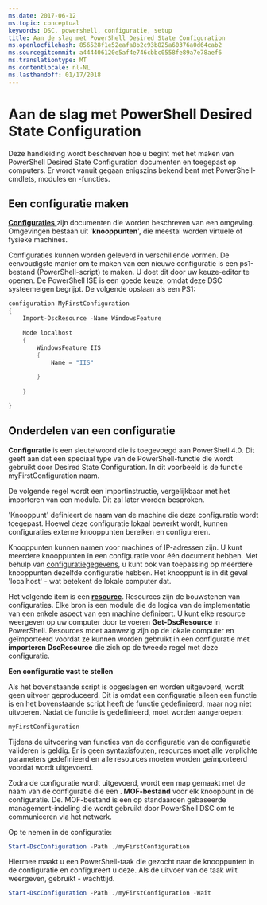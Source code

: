 ```yaml
---
ms.date: 2017-06-12
ms.topic: conceptual
keywords: DSC, powershell, configuratie, setup
title: Aan de slag met PowerShell Desired State Configuration
ms.openlocfilehash: 856528f1e52eafa8b2c93b825a60376a0d64cab2
ms.sourcegitcommit: a444406120e5af4e746cbbc0558fe89a7e78aef6
ms.translationtype: MT
ms.contentlocale: nl-NL
ms.lasthandoff: 01/17/2018
---
```

# <a name="getting-started-with-powershell-desired-state-configuration"></a>Aan de slag met PowerShell Desired State Configuration #

Deze handleiding wordt beschreven hoe u begint met het maken van PowerShell Desired State Configuration documenten en toegepast op computers. Er wordt vanuit gegaan enigszins bekend bent met PowerShell-cmdlets, modules en -functies. 


## <a name="create-a-configuration"></a>Een configuratie maken ##

[**Configuraties** ](https://msdn.microsoft.com/en-us/powershell/dsc/configurations) zijn documenten die worden beschreven van een omgeving. Omgevingen bestaan uit '**knooppunten**', die meestal worden virtuele of fysieke machines. 

Configuraties kunnen worden geleverd in verschillende vormen. De eenvoudigste manier om te maken van een nieuwe configuratie is een ps1-bestand (PowerShell-script) te maken. U doet dit door uw keuze-editor te openen. De PowerShell ISE is een goede keuze, omdat deze DSC systeemeigen begrijpt. De volgende opslaan als een PS1:

```powershell
configuration MyFirstConfiguration
{
    Import-DscResource -Name WindowsFeature

    Node localhost
    {
        WindowsFeature IIS
        {
            Name = "IIS"

        }
        
    }

}
```
## <a name="parts-of-a-configuration"></a>Onderdelen van een configuratie ##
**Configuratie** is een sleutelwoord die is toegevoegd aan PowerShell 4.0. Dit geeft aan dat een speciaal type van de PowerShell-functie die wordt gebruikt door Desired State Configuration. In dit voorbeeld is de functie myFirstConfiguration naam. 

De volgende regel wordt een importinstructie, vergelijkbaar met het importeren van een module. Dit zal later worden besproken.

'Knooppunt' definieert de naam van de machine die deze configuratie wordt toegepast. Hoewel deze configuratie lokaal bewerkt wordt, kunnen configuraties externe knooppunten bereiken en configureren. 

Knooppunten kunnen namen voor machines of IP-adressen zijn. U kunt meerdere knooppunten in een configuratie voor één document hebben. Met behulp van [configuratiegegevens](https://msdn.microsoft.com/en-us/powershell/dsc/configdata), u kunt ook van toepassing op meerdere knooppunten dezelfde configuratie hebben. Het knooppunt is in dit geval 'localhost' - wat betekent de lokale computer dat. 

Het volgende item is een [ **resource**](https://msdn.microsoft.com/en-us/powershell/dsc/resources). Resources zijn de bouwstenen van configuraties. Elke bron is een module die de logica van de implementatie van een enkele aspect van een machine definieert. U kunt elke resource weergeven op uw computer door te voeren **Get-DscResource** in PowerShell. Resources moet aanwezig zijn op de lokale computer en geïmporteerd voordat ze kunnen worden gebruikt in een configuratie met **importeren DscResource** die zich op de tweede regel met deze configuratie. 

**Een configuratie vast te stellen**

Als het bovenstaande script is opgeslagen en worden uitgevoerd, wordt geen uitvoer geproduceerd. Dit is omdat een configuratie alleen een functie is en het bovenstaande script heeft de functie gedefinieerd, maar nog niet uitvoeren. Nadat de functie is gedefinieerd, moet worden aangeroepen:
```powershell
myFirstConfiguration
```

Tijdens de uitvoering van functies van de configuratie van de configuratie valideren is geldig. Er is geen syntaxisfouten, resources moet alle verplichte parameters gedefinieerd en alle resources moeten worden geïmporteerd voordat wordt uitgevoerd.

Zodra de configuratie wordt uitgevoerd, wordt een map gemaakt met de naam van de configuratie die een **. MOF-bestand** voor elk knooppunt in de configuratie. De. MOF-bestand is een op standaarden gebaseerde management-indeling die wordt gebruikt door PowerShell DSC om te communiceren via het netwerk.

Op te nemen in de configuratie:
```powershell
Start-DscConfiguration -Path ./myFirstConfiguration
```
Hiermee maakt u een PowerShell-taak die gezocht naar de knooppunten in de configuratie en configureert u deze. Als de uitvoer van de taak wilt weergeven, gebruikt - wachttijd. 
```powershell
Start-DscConfiguration -Path ./myFirstConfiguration -Wait
```

